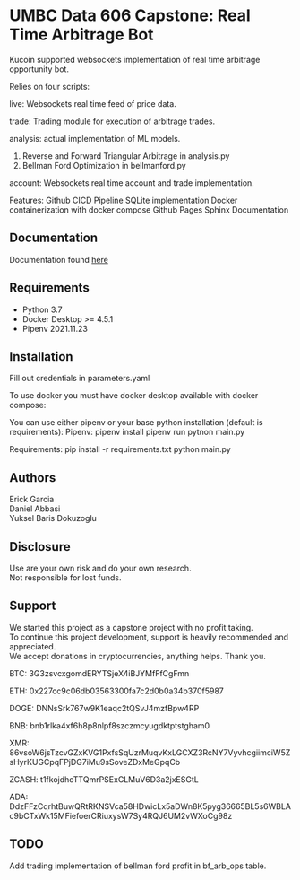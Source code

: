 # UMBC Data 606 Capstone: Real Time Arbitrage Bot

Kucoin supported websockets implementation of real time arbitrage opportunity bot.

Relies on four scripts:

live:
Websockets real time feed of price data.

trade:
Trading module for execution of arbitrage trades.

analysis:
actual implementation of ML models.

1. Reverse and Forward Triangular Arbitrage in analysis.py
2. Bellman Ford Optimization in bellmanford.py

account:
Websockets real time account and trade implementation.

Features:
Github CICD Pipeline
SQLite implementation
Docker containerization with docker compose
Github Pages Sphinx Documentation

## Documentation

Documentation found [here](https://ehgp.github.io/data_606_capstone/)

## Requirements

* Python 3.7
* Docker Desktop >= 4.5.1
* Pipenv 2021.11.23

## Installation

Fill out credentials in parameters.yaml

To use docker you must have docker desktop available with docker compose:

You can use either pipenv or your base python installation (default is requirements):
Pipenv:
pipenv install
pipenv run pytnon main.py

Requirements:
pip install -r requirements.txt
python main.py

## Authors

Erick Garcia<br>
Daniel Abbasi<br>
Yuksel Baris Dokuzoglu

## Disclosure

Use are your own risk and do your own research.<br>
Not responsible for lost funds.

## Support

We started this project as a capstone project with no profit taking.<br>
To continue this project development, support is heavily recommended and appreciated.<br>
We accept donations in cryptocurrencies, anything helps. Thank you.

BTC: 3G3zsvcxgomdERYTSjeX4iBJYMfFfCgFmn

ETH: 0x227cc9c06db03563300fa7c2d0b0a34b370f5987

DOGE: DNNsSrk767w9K1eaqc2tQSvJ4mzfBpw4RP

BNB: bnb1rlka4xf6h8p8nlpf8szczmcyugdktptstgham0

XMR: 86vsoW6jsTzcvGZxKVG1PxfsSqUzrMuqvKxLGCXZ3RcNY7VyvhcgiimciW5ZsHyrKUGCpqFPjDG7iMu9sSoveZDxMeGpqCb

ZCASH: t1fkojdhoTTQmrPSExCLMuV6D3a2jxESGtL

ADA: DdzFFzCqrhtBuwQRtRKNSVca58HDwicLx5aDWn8K5pyg36665BL5s6WBLAc9bCTxWk15MFiefoerCRiuxysW7Sy4RQJ6UM2vWXoCg98z

## TODO

Add trading implementation of bellman ford profit in bf_arb_ops table.
